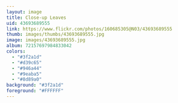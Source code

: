 ```yaml
---
layout: image
title: Close-up Leaves
uid: 43693689555
link: https://www.flickr.com/photos/160685305@N03/43693689555
thumb: images/thumbs/43693689555.jpg
image: images/43693689555.jpg
album: 72157697984833042
colors: 
  - "#3f2a1d"
  - "#d39c65"
  - "#946a44"
  - "#9eaba5"
  - "#8d89a0"
background: "#3f2a1d"
foreground: "#FFFFFF"
---
```


